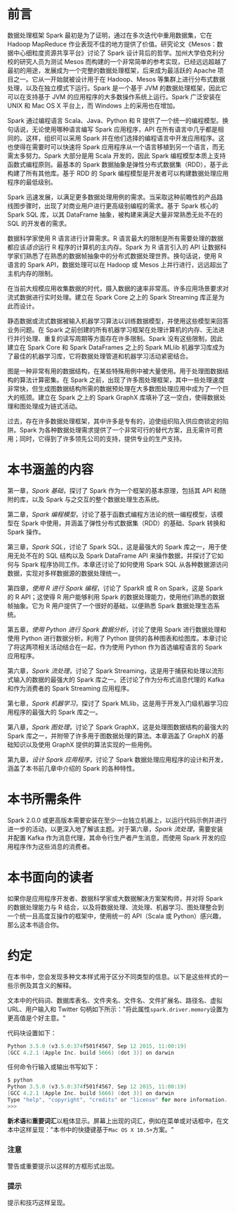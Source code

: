 # 前言

数据处理框架 Spark 最初是为了证明，通过在多次迭代中重用数据集，它在 Hadoop MapReduce 作业表现不佳的地方提供了价值。研究论文《Mesos：数据中心细粒度资源共享平台》讨论了 Spark 设计背后的哲学。加州大学伯克利分校的研究人员为测试 Mesos 而构建的一个非常简单的参考实现，已经远远超越了最初的用途，发展成为一个完整的数据处理框架，后来成为最活跃的 Apache 项目之一。它从一开始就被设计用于在 Hadoop、Mesos 等集群上进行分布式数据处理，以及在独立模式下运行。Spark 是一个基于 JVM 的数据处理框架，因此它可以在支持基于 JVM 的应用程序的大多数操作系统上运行。Spark 广泛安装在 UNIX 和 Mac OS X 平台上，而 Windows 上的采用也在增加。

Spark 通过编程语言 Scala、Java、Python 和 R 提供了一个统一的编程模型。换句话说，无论使用哪种语言编写 Spark 应用程序，API 在所有语言中几乎都是相同的。这样，组织可以采用 Spark 并在他们选择的编程语言中开发应用程序。这也使得在需要时可以快速将 Spark 应用程序从一个语言移植到另一个语言，而无需太多努力。Spark 大部分是用 Scala 开发的，因此 Spark 编程模型本质上支持函数式编程原则。最基本的 Spark 数据抽象是弹性分布式数据集（RDD），基于此构建了所有其他库。基于 RDD 的 Spark 编程模型是开发者可以构建数据处理应用程序的最低级别。

Spark 迅速发展，以满足更多数据处理用例的需求。当采取这种前瞻性的产品路线图步骤时，出现了对商业用户进行更高级别编程的需求。基于 Spark 核心的 Spark SQL 库，以其 DataFrame 抽象，被构建来满足大量非常熟悉无处不在的 SQL 的开发者的需求。

数据科学家使用 R 语言进行计算需求。R 语言最大的限制是所有需要处理的数据都应该*适合*运行 R 程序的计算机的主内存。Spark 为 R 语言引入的 API 让数据科学家们熟悉了在熟悉的数据帧抽象中的分布式数据处理世界。换句话说，使用 R 语言的 Spark API，数据处理可以在 Hadoop 或 Mesos 上并行进行，远远超出了主机内存的限制。

在当前大规模应用收集数据的时代，摄入数据的速率非常高。许多应用场景要求对流式数据进行实时处理。建立在 Spark Core 之上的 Spark Streaming 库正是为此而设计。

静态数据或流式数据被输入机器学习算法以训练数据模型，并使用这些模型来回答业务问题。在 Spark 之前创建的所有机器学习框架在处理计算机的内存、无法进行并行处理、重复的读写周期等方面存在许多限制。Spark 没有这些限制，因此建立在 Spark Core 和 Spark DataFrames 之上的 Spark MLlib 机器学习库成为了最佳的机器学习库，它将数据处理管道和机器学习活动紧密结合。

图是一种非常有用的数据结构，在某些特殊用例中被大量使用。用于处理图数据结构的算法计算密集。在 Spark 之前，出现了许多图处理框架，其中一些处理速度非常快，但生成图数据结构所需的数据预处理在大多数图处理应用中成为了一个巨大的瓶颈。建立在 Spark 之上的 Spark GraphX 库填补了这一空白，使得数据处理和图处理成为链式活动。

过去，存在许多数据处理框架，其中许多是专有的，迫使组织陷入供应商锁定的陷阱。Spark 为各种数据处理需求提供了一个非常可行的替代方案，且无需许可费用；同时，它得到了许多领先公司的支持，提供专业的生产支持。

# 本书涵盖的内容

第一章，*Spark 基础*，探讨了 Spark 作为一个框架的基本原理，包括其 API 和随附的库，以及 Spark 与之交互的整个数据处理生态系统。

第二章，*Spark 编程模型*，讨论了基于函数式编程方法论的统一编程模型，该模型在 Spark 中使用，并涵盖了弹性分布式数据集（RDD）的基础、Spark 转换和 Spark 操作。

第三章，*Spark SQL*，讨论了 Spark SQL，这是最强大的 Spark 库之一，用于使用无处不在的 SQL 结构以及 Spark DataFrame API 来操作数据，并探讨了它如何与 Spark 程序协同工作。本章还讨论了如何使用 Spark SQL 从各种数据源访问数据，实现对多样数据源的数据处理统一。

第四章，*使用 R 进行 Spark 编程*，讨论了 SparkR 或 R on Spark，这是 Spark 的 R API；这使得 R 用户能够利用 Spark 的数据处理能力，使用他们熟悉的数据帧抽象。它为 R 用户提供了一个很好的基础，以便熟悉 Spark 数据处理生态系统。

第五章，*使用 Python 进行 Spark 数据分析*，讨论了使用 Spark 进行数据处理和使用 Python 进行数据分析，利用了 Python 提供的各种图表和绘图库。本章讨论了将这两项相关活动结合在一起，作为使用 Python 作为首选编程语言的 Spark 应用程序。

第六章，*Spark 流处理*，讨论了 Spark Streaming，这是用于捕获和处理以流形式输入的数据的最强大的 Spark 库之一。还讨论了作为分布式消息代理的 Kafka 和作为消费者的 Spark Streaming 应用程序。

第七章，*Spark 机器学习*，探讨了 Spark MLlib，这是用于开发入门级机器学习应用程序的最强大的 Spark 库之一。

第八章，*Spark 图处理*，讨论了 Spark GraphX，这是处理图数据结构的最强大的 Spark 库之一，并附带了许多用于图数据处理的算法。本章涵盖了 GraphX 的基础知识以及使用 GraphX 提供的算法实现的一些用例。

第九章，*设计 Spark 应用程序*，讨论了 Spark 数据处理应用程序的设计和开发，涵盖了本书前几章中介绍的 Spark 的各种特性。

# 本书所需条件

Spark 2.0.0 或更高版本需要安装在至少一台独立机器上，以运行代码示例并进行进一步的活动，以更深入地了解该主题。对于第六章，*Spark 流处理*，需要安装并配置 Kafka 作为消息代理，其命令行生产者产生消息，而使用 Spark 开发的应用程序作为这些消息的消费者。

# 本书面向的读者

如果你是应用程序开发者、数据科学家或大数据解决方案架构师，并对将 Spark 的数据处理能力与 R 结合，以及将数据处理、流处理、机器学习、图处理整合到一个统一且高度互操作的框架中，使用统一的 API（Scala 或 Python）感兴趣，那么这本书适合你。

# 约定

在本书中，您会发现多种文本样式用于区分不同类型的信息。以下是这些样式的一些示例及其含义的解释。

文本中的代码词、数据库表名、文件夹名、文件名、文件扩展名、路径名、虚拟 URL、用户输入和 Twitter 句柄如下所示："将此属性`spark.driver.memory`设置为更高值是个好主意。"

代码块设置如下：

```scala
Python 3.5.0 (v3.5.0:374f501f4567, Sep 12 2015, 11:00:19)
[GCC 4.2.1 (Apple Inc. build 5666) (dot 3)] on darwin
```

任何命令行输入或输出书写如下：

```scala
$ python 
Python 3.5.0 (v3.5.0:374f501f4567, Sep 12 2015, 11:00:19)  
[GCC 4.2.1 (Apple Inc. build 5666) (dot 3)] on darwin 
Type "help", "copyright", "credits" or "license" for more information. 
>>> 

```

**新术语**和**重要词汇**以粗体显示。屏幕上出现的词汇，例如在菜单或对话框中，在文本中这样呈现："本书中的快捷键基于`Mac OS X 10.5+`方案。"

### 注意

警告或重要提示以这样的方框形式出现。

### 提示

提示和技巧这样呈现。
